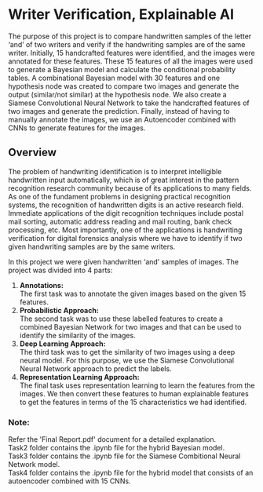 # Writer Verification, Explainable AI

The purpose of this project is to compare handwritten samples of the letter ‘and’ of two writers and verify if the handwriting samples are of the same writer. Initially, 15 handcrafted features were identified, and the images were annotated for these features. These 15 features of all the images were used to generate a Bayesian model and calculate the conditional probability tables. A combinational Bayesian model with 30 features and one hypothesis node was created to compare two images and generate the output (similar/not similar) at the hypothesis node. We also create a Siamese Convolutional Neural Network to take the handcrafted features of two images and generate the prediction. Finally, instead of having to manually annotate the images, we use an Autoencoder combined with CNNs to generate features for the images.

## Overview

The problem of handwriting identification is to interpret intelligible handwritten input automatically, which is of great interest in the pattern recognition research community because of its applications to many fields. As one of the fundament problems in designing practical recognition systems, the recognition of handwritten digits is an active research field. Immediate applications of the digit recognition techniques include postal mail sorting, automatic address reading and mail routing, bank check processing, etc. Most importantly, one of the applications is handwriting verification for digital forensics analysis where we have to identify if two given handwriting samples are by the same writers.

In this project we were given handwritten ‘and’ samples of images. The project was divided into 4 parts:

<ol>
  <li><b>Annotations: </b><br>
  The first task was to annotate the given images based on the given 15 features.</li>
  <li><b>Probabilistic Approach: </b><br>
  The second task was to use these labelled features to create a combined Bayesian Network for two images and that can be used to identify the similarity of the images.</li>
  <li><b>Deep Learning Approach: </b><br>
  The third task was to get the similarity of two images using a deep neural model. For this purpose, we use the Siamese Convolutional Neural Network approach to predict the labels.</li>
  <li><b>Representation Learning Approach: </b><br>
  The final task uses representation learning to learn the features from the images. We then convert these features to human explainable features to get the features in terms of the 15 characteristics we had identified.</li>
</ol>

### Note:
Refer the 'Final Report.pdf' document for a detailed explanation.<br>
Task2 folder contains the .ipynb file for the hybrid Bayesian model.<br>
Task3 folder contains the .ipynb file for the Siamese Combitional Neural Network model.<br>
Task4 folder contains the .ipynb file for the hybrid model that consists of an autoencoder combined with 15 CNNs. 
